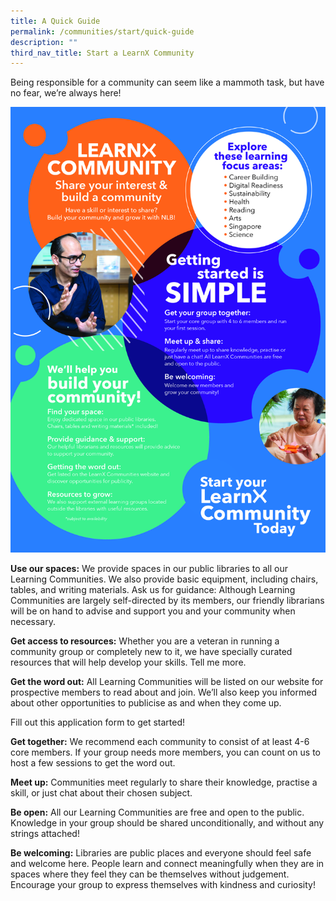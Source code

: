 ```yaml
---
title: A Quick Guide
permalink: /communities/start/quick-guide
description: ""
third_nav_title: Start a LearnX Community
---
```

<style type="text/css">
/* Links */
.content a { color: #322987 !important; }
.content a:focus,
.content a:hover { color: #28216c !important; }

/* Button Outline */
.bp-button { padding-left: 1.5rem; padding-right: 1.5rem; }
.bp-button.is-primary-outline { border: 1px solid #322987; color: #322987; background-color: transparent; text-decoration: none; }
.bp-button.is-primary-outline:focus,
.bp-button.is-primary-outline:hover { border: 1px solid #322987; color: #cff2e8; background-color: #322987; text-decoration: none; }

/* Responsive Iframe */
.responsive-iframe { position: absolute; top: 0; left: 0; bottom: 0; right: 0; width: 100%; height: 100%; }
.responsive-iframe-container { position: relative; overflow: hidden; width: 100%; }
.responsive-iframe-container.ratio-16by9 { padding-top: 56.25%; }
.responsive-iframe-container.ratio-4by3 { padding-top: 75%; }
.responsive-iframe-container.ratio-3by2 { padding-top: 66.66%; }
.responsive-iframe-container.ratio-1by1 { padding-top: 100%; }
</style>
Being responsible for a community can seem like a mammoth task, but have no fear, we’re always here!

![Alt text for image on Isomer site](/images/learning-communities/1%20LEARNX-Community-Intro.jpg)

**Use our spaces:** We provide spaces in our public libraries to all our Learning Communities. We also provide basic equipment, including chairs, tables, and writing materials.
Ask us for guidance: Although Learning Communities are largely self-directed by its members, our friendly librarians will be on hand to advise and support you and your community when necessary. 

**Get access to resources:** Whether you are a veteran in running a community group or completely new to it, we have specially curated resources that will help develop your skills. Tell me more.

**Get the word out:** All Learning Communities will be listed on our website for prospective members to read about and join. We’ll also keep you informed about other opportunities to publicise as and when they come up. 

Fill out this application form to get started!

**Get together:** We recommend each community to consist of at least 4-6 core members. If your group needs more members, you can count on us to host a few sessions to get the word out. 

**Meet up:** Communities meet regularly to share their knowledge, practise a skill, or just chat about their chosen subject.

**Be open:** All our Learning Communities are free and open to the public. Knowledge in your group should be shared unconditionally, and without any strings attached!  

**Be welcoming:** Libraries are public places and everyone should feel safe and welcome here. People learn and connect meaningfully when they are in spaces where they feel they can be themselves without judgement. Encourage your group to express themselves with kindness and curiosity!